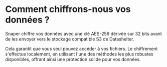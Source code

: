 # Comment chiffrons-nous vos données ?

Snaper chiffre vos données avec une clé AES-256 dérivée sur 32 bits avant de les envoyer vers le stockage compatible S3 de Datashelter.

Cela garantit que vous seul pouvez accéder à vos fichiers. Le chiffrement s'effectue localement, en utilisant l'une des méthodes les plus robustes disponibles, offrant ainsi une protection solide pour vos données.
